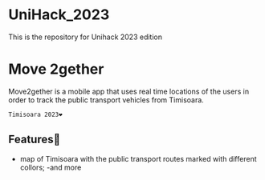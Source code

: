 # UniHack_2023
This is the repository for Unihack 2023 edition

# Move 2gether
Move2gether is a mobile app that uses real time locations of the users in order to track the public transport vehicles from Timisoara.
```bash
Timisoara 2023❤
```

## Features🤟
- map of Timisoara with the public transport routes marked with different collors;
-and more
